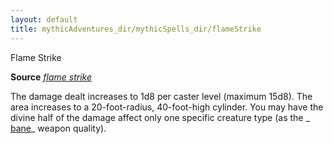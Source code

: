 ```yaml
---
layout: default
title: mythicAdventures_dir/mythicSpells_dir/flameStrike
---
```

Flame Strike

**Source** [_flame strike_](../../spells_dir/flameStrike#_flame-strike)

The damage dealt increases to 1d8 per caster level (maximum 15d8). The area increases to a 20-foot-radius, 40-foot-high cylinder. You may have the divine half of the damage affect only one specific creature type (as the _ [bane](../../magicItems_dir/weapons#_weapons-bane)_ weapon quality).


